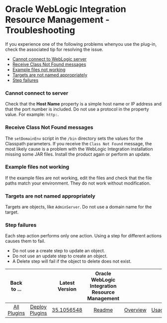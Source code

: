
# Oracle WebLogic Integration Resource Management - Troubleshooting

If you experience one of the following problems whenyou use the plug-in, check the associated tip for resolving the issue.

* [Cannot connect to WebLogic server](#ts1)
* [Receive Class Not Found messages](#ts2)
* [Example files not working](#ts3)
* [Targets are not named appropriately](#ts4)
* [Step failures](#ts5)


### Cannot connect to server

Check that the **Host Name** property is a simple host name or IP address and that the port number is included. Do not use a protocol in the property value. For example: `http:`.


### Receive Class Not Found messages

The `setDomainEnv` script in the `/bin` directory sets the values for the Classpath parameters. If you receive the `Class Not Found` message, the most likely cause is a problem with the WebLogic Integration installation missing some JAR files. Install the product again or perform an update.


### Example files not working

If the example files are not working, edit the files and check that the file paths match your environment. They do not work without modification.


### Targets are not named appropriately

Targets are objects, like `AdminServer`. Do not use a domain name for the target.


### Step failures

Each step action performs only one action. Using a step for different actions causes them to fail.

* Do not use a create step to update an object.
* Do not use an update step to create an object.
* A Delete step will fail if the object to delete does not exist.

|Back to ...||Latest Version|Oracle WebLogic Integration Resource Management |||||
| :---: | :---: | :---: | :---: | :---: | :---: | :---: | :---: |
|[All Plugins](../../index.md)|[Deploy Plugins](../README.md)|[35.1056548](https://raw.githubusercontent.com/UrbanCode/IBM-UCD-PLUGINS/main/files/plugin-air-WLI-Resource-Management/plugin-air-WLI-Resource-Management-35.1056548.zip)|[Readme](README.md)|[Overview](overview.md)|[Usage](usage.md)|[Steps](steps.md)|[Downloads](downloads.md)|
